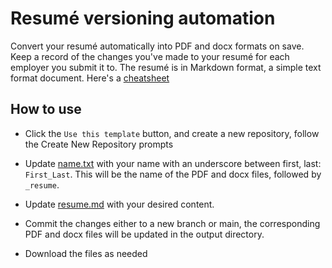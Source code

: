 # Resumé versioning automation
Convert your resumé automatically into PDF and docx formats on save. Keep a record of the changes you've made to your resumé for each employer you submit it to.
The resumé is in Markdown format, a simple text format document. Here's a [cheatsheet](https://github.com/adam-p/markdown-here/wiki/markdown-cheatsheet)

## How to use
- Click the `Use this template` button, and create a new repository, follow the Create New Repository prompts

- Update [name.txt](name.txt) with your name with an underscore between first, last: `First_Last`. This will be the name of the PDF and docx files, followed by `_resume`.

- Update [resume.md](resume.md) with your desired content.

- Commit the changes either to a new branch or main, the corresponding PDF and docx files will be updated in the output directory.

- Download the files as needed 
